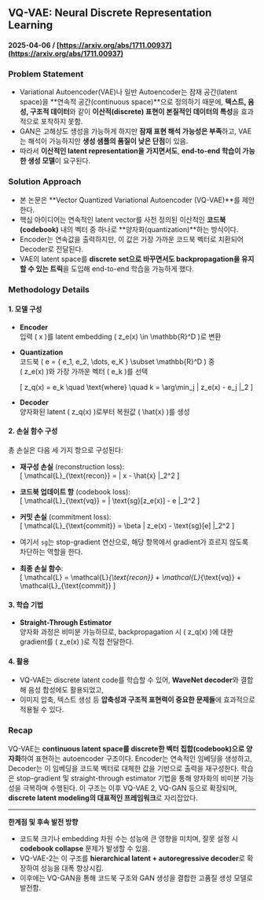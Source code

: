 ## VQ-VAE: Neural Discrete Representation Learning  
#### 2025-04-06 / [https://arxiv.org/abs/1711.00937](https://arxiv.org/abs/1711.00937)

### Problem Statement
- Variational Autoencoder(VAE)나 일반 Autoencoder는 잠재 공간(latent space)을 **연속적 공간(continuous space)**으로 정의하기 때문에, **텍스트, 음성, 구조적 데이터**와 같이 **이산적(discrete) 표현이 본질적인 데이터의 특성**을 효과적으로 포착하지 못함.
- GAN은 고해상도 생성을 가능하게 하지만 **잠재 표현 해석 가능성은 부족**하고, VAE는 해석이 가능하지만 **생성 샘플의 품질이 낮은 단점**이 있음.
- 따라서 **이산적인 latent representation을 가지면서도**, **end-to-end 학습이 가능한 생성 모델**이 요구된다.

### Solution Approach
- 본 논문은 **Vector Quantized Variational Autoencoder (VQ-VAE)**를 제안한다.
- 핵심 아이디어는 연속적인 latent vector를 사전 정의된 이산적인 **코드북(codebook)** 내의 벡터 중 하나로 **양자화(quantization)**하는 방식이다.
- Encoder는 연속값을 출력하지만, 이 값은 가장 가까운 코드북 벡터로 치환되어 Decoder로 전달된다.
- VAE의 latent space를 **discrete set으로 바꾸면서도 backpropagation을 유지할 수 있는 트릭**을 도입해 end-to-end 학습을 가능하게 했다.

### Methodology Details

#### 1. 모델 구성
- **Encoder**  
  입력 \( x \)를 latent embedding \( z_e(x) \in \mathbb{R}^D \)로 변환

- **Quantization**  
  코드북 \( e = \{ e_1, e_2, \dots, e_K \} \subset \mathbb{R}^D \) 중  
  \( z_e(x) \)와 가장 가까운 벡터 \( e_k \)를 선택

  \[
  z_q(x) = e_k \quad \text{where} \quad k = \arg\min_j \| z_e(x) - e_j \|_2
  \]

- **Decoder**  
  양자화된 latent \( z_q(x) \)로부터 복원값 \( \hat{x} \)를 생성

#### 2. 손실 함수 구성

총 손실은 다음 세 가지 항으로 구성된다:

- **재구성 손실** (reconstruction loss):  
  \[
  \mathcal{L}_{\text{recon}} = \| x - \hat{x} \|_2^2
  \]

- **코드북 업데이트 항** (codebook loss):  
  \[
  \mathcal{L}_{\text{vq}} = \| \text{sg}[z_e(x)] - e \|_2^2
  \]

- **커밋 손실** (commitment loss):  
  \[
  \mathcal{L}_{\text{commit}} = \beta \| z_e(x) - \text{sg}[e] \|_2^2
  \]

- 여기서 `sg`는 stop-gradient 연산으로, 해당 항목에서 gradient가 흐르지 않도록 차단하는 역할을 한다.

- **최종 손실 함수**:  
  \[
  \mathcal{L} = \mathcal{L}_{\text{recon}} + \mathcal{L}_{\text{vq}} + \mathcal{L}_{\text{commit}}
  \]

#### 3. 학습 기법
- **Straight-Through Estimator**  
  양자화 과정은 비미분 가능하므로, backpropagation 시 \( z_q(x) \)에 대한 gradient를 \( z_e(x) \)로 직접 전달한다.

#### 4. 활용
- VQ-VAE는 discrete latent code를 학습할 수 있어, **WaveNet decoder**와 결합해 음성 합성에도 활용되었고,
- 이미지 압축, 텍스트 생성 등 **압축성과 구조적 표현력이 중요한 문제들**에 효과적으로 적용될 수 있다.

### Recap
VQ-VAE는 **continuous latent space를 discrete한 벡터 집합(codebook)으로 양자화**하여 표현하는 autoencoder 구조이다. Encoder는 연속적인 임베딩을 생성하고, Decoder는 이 임베딩을 코드북 벡터로 대체한 값을 기반으로 출력을 재구성한다. 학습은 stop-gradient 및 straight-through estimator 기법을 통해 양자화의 비미분 가능성을 극복하며 수행된다. 이 구조는 이후 VQ-VAE 2, VQ-GAN 등으로 확장되며, **discrete latent modeling의 대표적인 프레임워크**로 자리잡았다.

---

**한계점 및 후속 발전 방향**
- 코드북 크기나 embedding 차원 수는 성능에 큰 영향을 미치며, 잘못 설정 시 **codebook collapse** 문제가 발생할 수 있음.
- VQ-VAE-2는 이 구조를 **hierarchical latent + autoregressive decoder**로 확장하여 성능을 대폭 향상시킴.
- 이후에는 VQ-GAN을 통해 코드북 구조와 GAN 생성을 결합한 고품질 생성 모델로 발전함.
